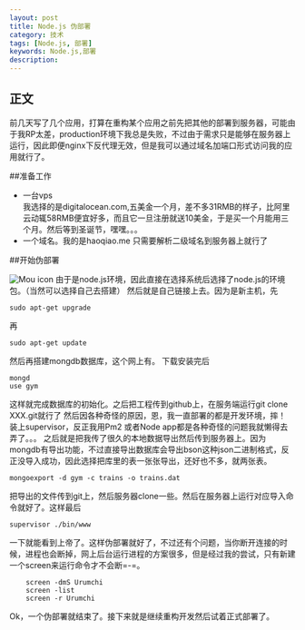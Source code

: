 ```yaml
---
layout: post
title: Node.js 伪部署
category: 技术
tags: [Node.js, 部署]
keywords: Node.js,部署
description: 
---
```


## 正文
前几天写了几个应用，打算在重构某个应用之前先把其他的部署到服务器，可能由于我RP太差，production环境下我总是失败，不过由于需求只是能够在服务器上运行，因此即便nginx下反代理无效，但是我可以通过域名加端口形式访问我的应用就行了。

##准备工作
   * 一台vps   
  我选择的是digitalocean.com,五美金一个月，差不多31RMB的样子，比阿里云动辄58RMB便宜好多，而且它一旦注册就送10美金，于是买一个月能用三个月。然后等到圣诞节，嘿嘿。。。
   * 一个域名。我的是haoqiao.me 只需要解析二级域名到服务器上就行了

##开始伪部署

  ![Mou icon](http://img.haoqiao.me/%E5%B1%8F%E5%B9%95%E5%BF%AB%E7%85%A7%202015-08-05%2009.10.32%20PM.png?imageView2/2/w/500/h/500/q/75%7Cwatermark/2/text/Qnkg5Li05rC054Wn5b2x/font/5qW35L2T/fontsize/500/fill/IzBCQzlGRg==/dissolve/77/gravity/SouthEast/dx/10/dy/10)
    由于是node.js环境，因此直接在选择系统后选择了node.js的环境包。（当然可以选择自己去搭建）
    然后就是自己链接上去。因为是新主机，先
    
    sudo apt-get upgrade
    
 再
    
    sudo apt-get update 
    
 然后再搭建mongdb数据库，这个网上有。
 下载安装完后

    mongd
    use gym 
 这样就完成数据库的初始化。之后把工程传到github上，在服务端运行git clone XXX.git就行了
 然后因各种奇怪的原因，恩，我一直部署的都是开发环境，摔！
 装上supervisor，反正我用Pm2 或者Node app都是各种奇怪的问题我就懒得去弄了。。。
 之后就是把我传了很久的本地数据导出然后传到服务器上。因为mongdb有导出功能，不过直接导出数据库会导出bson这种json二进制格式，反正没导入成功，因此选择把库里的表一张张导出，还好也不多，就两张表。
 
    mongoexport -d gym -c trains -o trains.dat
  把导出的文件传到git上，然后服务器clone一些。然后在服务器上运行对应导入命令就好了。这样最后
  
    supervisor ./bin/www
    
  一下就能看到上帝了。这样伪部署就好了，不过还有个问题，当你断开连接的时候，进程也会断掉，网上后台运行进程的方案很多，但是经过我的尝试，只有新建一个screen来运行命令才不会断=-=。
  
		screen -dmS Urumchi
		screen -list
	    screen -r Urumchi
  
  Ok，一个伪部署就结束了。接下来就是继续重构开发然后试着正式部署了。






